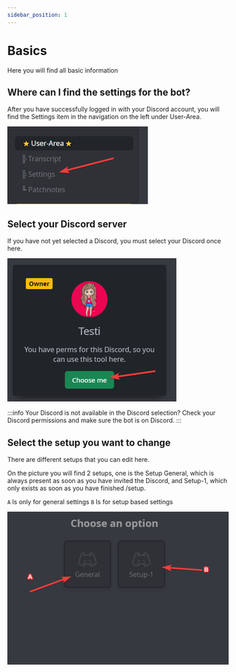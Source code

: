 ```yaml
---
sidebar_position: 1
---
```


# Basics

Here you will find all basic information

## Where can I find the settings for the bot?

After you have successfully logged in with your Discord account, you will find the Settings item in the navigation on the left under
User-Area.

![Log-Embed](./img\setting-nav.png)

## Select your Discord server

If you have not yet selected a Discord, you must select your Discord once here.

![Log-Embed](./img\choose-guild.png)

:::info
Your Discord is not available in the Discord selection? Check your Discord permissions and make sure the bot is on Discord.
:::

## Select the setup you want to change

There are different setups that you can edit here.

On the picture you will find 2 setups, one is the Setup General, 
which is always present as soon as you have invited the Discord, and Setup-1, 
which only exists as soon as you have finished /setup.

`A` Is only for general settings
`B` Is for setup based settings

![Log-Embed](./img\setup-select.png)
